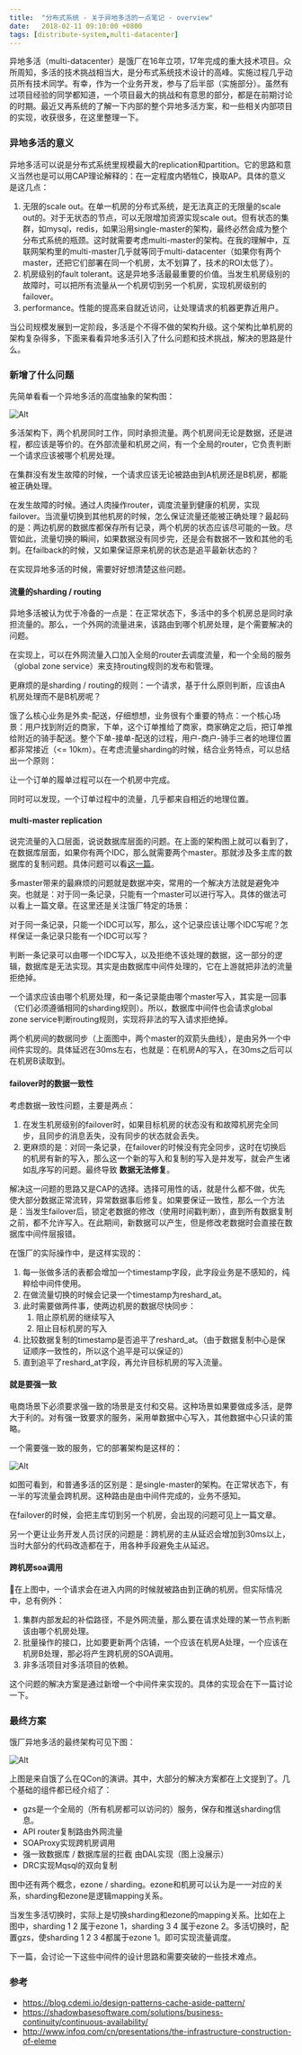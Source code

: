 ```yaml
---
title:  "分布式系统 - 关于异地多活的一点笔记 - overview"
date:   2018-02-11 09:10:00 +0800
tags: [distribute-system,multi-datacenter]
---
```


异地多活（multi-datacenter）是饿厂在16年立项，17年完成的重大技术项目。众所周知，多活的技术挑战相当大，是分布式系统技术设计的高峰。实施过程几乎动员所有技术同学。有幸，作为一个业务开发，参与了后半部（实施部分）。虽然有过项目经验的同学都知道，一个项目最大的挑战和有意思的部分，都是在前期讨论的时期。最近又再系统的了解一下内部的整个异地多活方案，和一些相关内部项目的实现，收获很多，在这里整理一下。

### 异地多活的意义

异地多活可以说是分布式系统里规模最大的replication和partition。它的思路和意义当然也是可以用CAP理论解释的：在一定程度内牺牲C，换取AP。具体的意义是这几点：

1. 无限的scale out。在单一机房的分布式系统，是无法真正的无限量的scale out的。对于无状态的节点，可以无限增加资源实现scale out。但有状态的集群，如mysql，redis，如果沿用single-master的架构，最终必然会成为整个分布式系统的瓶颈。这时就需要考虑multi-master的架构。在我的理解中，互联网架构里的multi-master几乎就等同于multi-datacenter（如果你有两个master，还把它们部署在同一个机房，太不划算了，技术的ROI太低了）。
2. 机房级别的fault tolerant。这是异地多活最最重要的价值。当发生机房级别的故障时，可以把所有流量从一个机房切到另一个机房，实现机房级别的failover。
3. performance。性能的提高来自就近访问，让处理请求的机器更靠近用户。

当公司规模发展到一定阶段，多活是个不得不做的架构升级。这个架构比单机房的架构复杂得多，下面来看看异地多活引入了什么问题和技术挑战，解决的思路是什么。

### 新增了什么问题

先简单看看一个异地多活的高度抽象的架构图：

![Alt](/images/multi-datacenter-1.jpg)

多活架构下，两个机房同时工作，同时承担流量。两个机房间无论是数据，还是进程，都应该是等价的。在外部流量和机房之间，有一个全局的router，它负责判断一个请求应该被哪个机房处理。

在集群没有发生故障的时候，一个请求应该无论被路由到A机房还是B机房，都能被正确处理。

在发生故障的时候。通过人肉操作router，调度流量到健康的机房，实现failover。当流量切换到其他机房的时候，怎么保证流量还能被正确处理？最起码的是：两边机房的数据库都保存所有记录，两个机房的状态应该尽可能的一致。尽管如此，流量切换的瞬间，如果数据没有同步完，还是会有数据不一致和其他的毛刺。在failback的时候，又如果保证原来机房的状态是追平最新状态的？

在实现异地多活的时候，需要好好想清楚这些问题。

#### 流量的sharding / routing

异地多活被认为优于冷备的一点是：在正常状态下，多活中的多个机房总是同时承担流量的。那么，一个外网的流量进来，该路由到哪个机房处理，是个需要解决的问题。

在实现上，可以在外网流量入口加入全局的router去调度流量，和一个全局的服务（global zone service）来支持routing规则的发布和管理。

更麻烦的是sharding / routing的规则：一个请求，基于什么原则判断，应该由A机房处理而不是B机房呢？

饿了么核心业务是外卖-配送，仔细想想，业务很有个重要的特点：一个核心场景：用户找到附近的商家，下单，这个订单推给了商家，商家确定之后，把订单推给附近的骑手配送。整个下单-接单-配送的过程，用户-商户-骑手三者的地理位置都非常接近（<= 10km）。在考虑流量sharding的时候，结合业务特点，可以总结出一个原则：

让一个订单的履单过程可以在一个机房中完成。

同时可以发现，一个订单过程中的流量，几乎都来自相近的地理位置。

#### multi-master replication

说完流量的入口层面，说说数据库层面的问题。在上面的架构图上就可以看到了，在数据库层面，如果你有两个IDC，那么就需要两个master。那就涉及多主库的数据库的复制问题。具体问题可以看[这一篇](2018/02/06/distributed-system-replication.html)。

多master带来的最麻烦的问题就是数据冲突，常用的一个解决方法就是避免冲突。也就是：对于同一条记录，只能有一个master可以进行写入。具体的做法可以看上一篇文章。在这里还是关注饿厂特定的场景：

对于同一条记录，只能一个IDC可以写，那么，这个记录应该让哪个IDC写呢？怎样保证一条记录只能有一个IDC可以写？

判断一条记录可以由哪一个IDC写入，以及拒绝不该处理的数据，这一部分的逻辑，数据库是无法实现。其实是由数据库中间件处理的，它在上游就把非法的流量拒绝掉。

一个请求应该由哪个机房处理，和一条记录能由哪个master写入，其实是一回事（它们必须遵循相同的sharding规则）。所以，数据库中间件也会请求global zone service判断routing规则，实现将非法的写入请求拒绝掉。

两个机房间的数据同步（上面图中，两个master的双箭头曲线），是由另外一个中间件实现的。具体延迟在30ms左右，也就是：在机房A的写入，在30ms之后可以在机房B读取到。

#### failover时的数据一致性

考虑数据一致性问题，主要是两点：

1. 在发生机房级别的failover时，如果目标机房的状态没有和故障机房完全同步，且同步的消息丢失，没有同步的状态就会丢失。
2. 更麻烦的是：对同一条记录，在failover的时候没有完全同步，这时在切换后的机房有新的写入，那么这一个新的写入和复制的写入是并发写，就会产生诸如乱序写的问题。最终导致 **数据无法修复**。

解决这一问题的思路又是CAP的选择。选择可用性的话，就是什么都不做，优先使大部分数据正常流转，异常数据事后修复。如果要保证一致性，那么一个方法是：当发生failover后，锁定老数据的修改（使用时间戳判断），直到所有数据复制之前，都不允许写入。在此期间，新数据可以产生，但是修改老数据时会直接在数据库中间件层报错。

在饿厂的实际操作中，是这样实现的：

1. 每一张做多活的表都会增加一个timestamp字段，此字段业务是不感知的，纯粹给中间件使用。
2. 在做流量切换的时候会记录一个timestamp为reshard_at。
3. 此时需要做两件事，使两边机房的数据尽快同步：
   1. 阻止原机房的继续写入
   2. 阻止目标机房的写入
4. 比较数据复制的timestamp是否追平了reshard_at。（由于数据复制中心是保证顺序一致性的，所以这个追平是可以保证的）
5. 直到追平了reshard_at字段，再允许目标机房的写入流量。

#### 就是要强一致

电商场景下必须要求强一致的场景是支付和交易。这种场景如果要做成多活，是弊大于利的。对有强一致要求的服务，采用单数据中心写入，其他数据中心只读的策略。

一个需要强一致的服务，它的部署架构是这样的：

![Alt](/images/multi-datacenter-2.jpg)

如图可看到，和普通多活的区别是：是single-master的架构。在正常状态下，有一半的写流量会跨机房。这种路由是由中间件完成的，业务不感知。

在failover的时候，会把主库切到另一个机房，会出现的问题可见上一篇文章。

另一个更让业务开发人员讨厌的问题是：跨机房的主从延迟会增加到30ms以上，当时大部分的代码改造都在于，用各种手段避免主从延迟。

#### 跨机房soa调用

在上图中，一个请求会在进入内网的时候就被路由到正确的机房。但实际情况中，总有例外：

1. 集群内部发起的补偿路径，不是外网流量，那么要在请求处理的某一节点判断该由哪个机房处理。
2. 批量操作的接口，比如要更新两个店铺，一个应该在机房A处理，一个应该在机房B处理，那必将产生跨机房的SOA调用。
3. 非多活项目对多活项目的依赖。

这个问题的解决方案是通过新增一个中间件来实现的。具体的实现会在下一篇讨论一下。

### 最终方案

饿厂异地多活的最终架构可见下图：

![Alt](/images/multi-datacenter-3.jpg)

上图是来自饿了么在QCon的演讲。其中，大部分的解决方案都在上文提到了。几个基础的组件都已经介绍了：

- gzs是一个全局的（所有机房都可以访问的）服务，保存和推送sharding信息。
- API router复制路由外网流量
- SOAProxy实现跨机房调用
- 强一致数据库 / 数据库层的拦截 由DAL实现（图上没展示）
- DRC实现Mqsql的双向复制

图中还有两个概念，ezone / sharding。ezone和机房可以认为是一一对应的关系，sharding和ezone是逻辑mapping关系。

当发生多活切换时，实际上是切换sharding和ezone的mapping关系。比如在上图中，sharding 1 2 属于ezone 1，sharding 3 4 属于ezone 2。多活切换时，配置gzs，使sharding 1 2 3 4都属于ezone 1。即可实现流量调度。

下一篇，会讨论一下这些中间件的设计思路和需要突破的一些技术难点。

### 参考

- https://blog.cdemi.io/design-patterns-cache-aside-pattern/
- https://shadowbasesoftware.com/solutions/business-continuity/continuous-availability/
- http://www.infoq.com/cn/presentations/the-infrastructure-construction-of-eleme
